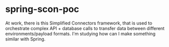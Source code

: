 # spring-scon-poc
At work, there is this Simplified Connectors framework, that is used to orchestrate complex API + database calls to transfer data between different environments/payload formats. I'm studying how can I make something similar with Spring.
